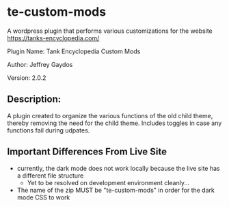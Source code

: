 # te-custom-mods

A wordpress plugin that performs various customizations for the website https://tanks-encyclopedia.com/

Plugin Name: Tank Encyclopedia Custom Mods

Author: Jeffrey Gaydos

Version: 2.0.2

## Description:
A plugin created to organize the various functions of the old child theme, thereby removing the need for the child theme. Includes toggles in case any functions fail during udpates.

## Important Differences From Live Site
* currently, the dark mode does not work locally because the live site has a different file structure
  * Yet to be resolved on development environment cleanly...
* The name of the zip MUST be "te-custom-mods" in order for the dark mode CSS to work
